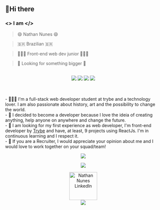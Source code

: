 ## 👋Hi there

### <> I am </>

> 😄 Nathan Nunes 😄

> 🇧🇷 Brazilian 🇧🇷

> 👨🏽‍💻 Front-end web dev junior 👨🏽‍💻

> 💭 Looking for something bigger 💭

<br />

<div style="max-width: 900px; margin: auto;" align="center">
  <img src="https://github-readme-stats.vercel.app/api/pin/?username=nunesnathan&repo=alistar-reactjs&show_owner=true&show_icons=true&title_color=6b92ab&icon_color=6b92ab&text_color=eee&bg_color=313131&card_width=21" >
  <img src="https://github-readme-stats.vercel.app/api/pin/?username=nunesnathan&repo=trivia-game&show_owner=true&show_icons=true&title_color=6b92ab&icon_color=6b92ab&text_color=eee&bg_color=313131&card_width=21" >
  <img src="https://github-readme-stats.vercel.app/api/pin/?username=nunesnathan&repo=SummerJob-DesafioPratico&show_owner=true&show_icons=true&title_color=6b92ab&icon_color=6b92ab&text_color=eee&bg_color=313131&card_width=21" >
  <img src="https://github-readme-stats.vercel.app/api/pin/?username=nunesnathan&repo=portifolio-web-react&show_owner=true&show_icons=true&title_color=6b92ab&icon_color=6b92ab&text_color=eee&bg_color=313131&card_width=21" >
</div>

<br />
<br />

<div>

  <p>- 👨🏽‍🦱 I'm a full-stack web developer student at trybe and a technology lover. I am also passionate about history, art and the possibility to change the world.<br />
  - 💬 I decided to become a developer because I love the ideia of creating anything, help anyone on anywhere and change the future.<br />
  - 🌱 I am looking for my first experience as web developer, I'm front-end developer by <a href="https://www.betrybe.com/">Trybe</a> and have, at least, 9 projects using ReactJs. I'm in continuous learning and I respect it.<br />
  - 🔎 If you are a Recruiter, I would appreciate your opinion about me and I would love to work together on your squad/team!</p>
</div>

<p align="center">
  <img src="https://github-readme-stats.vercel.app/api?username=nunesnathan&show_icons=true&title_color=6b92ab&icon_color=6b92ab&text_color=eee&bg_color=313131">
</p>
<p align="center">
  <img src="https://github-readme-stats.vercel.app/api/top-langs/?username=nunesnathan&hide_langs_below=.25&title_color=6b92ab&text_color=eee&bg_color=313131&layout=compact">
</p>

<div align="center">
  <a href="https://www.linkedin.com/in/nathannunes-/">
    <img width="90px" align="center" alt="Nathan Nunes LinkedIn" src="https://www.glintinc.com/wp-content/uploads/2017/09/casestudy-linkedin-logo-grey.png" />
  </a>
</div>
<div align="center">
  <img src="https://komarev.com/ghpvc/?username=nunesnathan&color=313131">
</div>
